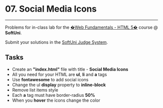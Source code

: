 # 07. Social Media Icons
------
Problems for in-class lab for the [�Web Fundamentals - HTML 5�](https://softuni.bg/trainings/2265/web-fundamentals-html5-january-2019/) course @ **SoftUni**.

Submit your solutions in the [SoftUni Judge System](https://judge.softuni.bg/Contests/1237/Position-and-Float).

## Tasks
* Create an **"index.html"** file with title - **Social Media Icons**
* All you need for your HTML are **ul**, **li** and **a** tags
* Use **fontawesome** to add social icons
* Change the ul **display** property to **inline-block**
* Remove list items style
* Each **a** tag must have border-radius **50%**
* When you **hover** the icons change the color